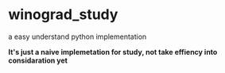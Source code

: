 # winograd_study
a easy understand python implementation

**It's just a naive implemetation for study, not take effiency into considaration yet**

